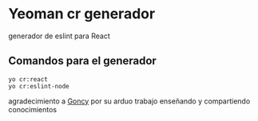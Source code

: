 # Yeoman cr generador
generador de eslint para React

## Comandos para el generador
```
yo cr:react
yo cr:eslint-node

```
agradecimiento a [Goncy](https://github.com/goncy) por su arduo trabajo enseñando y compartiendo conocimientos